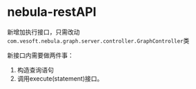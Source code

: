 # nebula-restAPI

新增加执行接口，只需改动`com.vesoft.nebula.graph.server.controller.GraphController`类

新接口内需要做两件事：
 1. 构造查询语句
 2. 调用execute(statement)接口。

